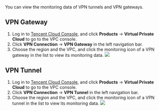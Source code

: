 You can view the monitoring data of VPN tunnels and VPN gateways.
## VPN Gateway
1. Log in to [Tencent Cloud Console](https://console.cloud.tencent.com/), and click **Products** -> **Virtual Private Cloud** to go to the VPC console.
2. Click **VPN Connection** -> **VPN Gateway** in the left navigation bar. 
3. Choose the region and the VPC, and click the monitoring icon of a VPN gateway in the list to view its monitoring data.
 ![](https://main.qcloudimg.com/raw/484a7ebb367976ab8caa96d175cd89da.png)

## VPN Tunnel
1. Log in to [Tencent Cloud Console](https://console.cloud.tencent.com/), and click **Products** -> **Virtual Private Cloud** to go to the VPC console.
2. Click **VPN Connection** -> **VPN Tunnel** in the left navigation bar.
3. Choose the region and the VPC, and click the monitoring icon of a VPN tunnel in the list to view its monitoring data.
 ![](https://main.qcloudimg.com/raw/01116439eb78e8dce2eb3d87f2221694.png)

